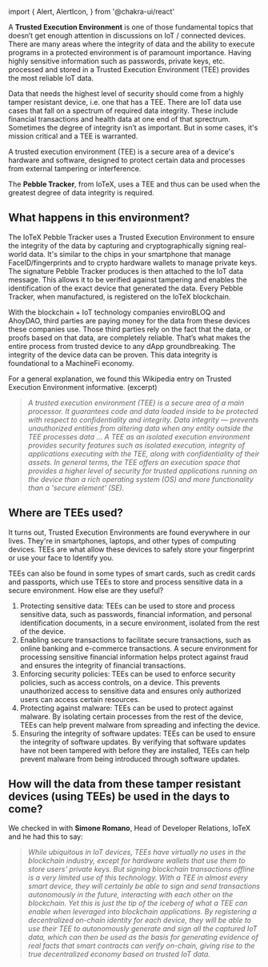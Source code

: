 import {
  Alert,
  AlertIcon,
} from '@chakra-ui/react'

A **Trusted Execution Environment** is one of those fundamental topics that doesn’t get enough attention in discussions on IoT / connected devices. There are many areas where the integrity of data and the ability to execute programs in a protected environment is of paramount importance. Having highly sensitive information such as passwords, private keys, etc. processed and stored in a Trusted Execution Environment (TEE) provides the most reliable IoT data. 

Data that needs the highest level of security should come from a highly tamper resistant device, i.e. one that has a TEE. There are IoT data use cases that fall on a spectrum of required data integrity. These include financial transactions and health data at one end of that sprectrum. Sometimes the degree of integrity isn’t as important. But in some cases, it's mission critical and a TEE is warranted.

<Alert status='info'>
    <AlertIcon />
   A trusted execution environment (TEE) is a secure area of a device's hardware and software, designed to protect certain data and processes from external tampering or interference.
</Alert>


The **Pebble Tracker**, from IoTeX, uses a TEE and thus can be used when the greatest degree of data integrity is required. 

## What happens in this environment?

The IoTeX Pebble Tracker uses a Trusted Execution Environment to ensure the integrity of the data by capturing and cryptographically signing real-world data. It's similar to the chips in your smartphone that manage FaceID/fingerprints and to crypto hardware wallets to manage private keys. The signature Pebble Tracker produces is then attached to the IoT data message. This allows it to be verified against tampering and enables the identification of the exact device that generated the data. Every Pebble Tracker, when manufactured, is registered on the IoTeX blockchain.

With the blockchain + IoT technology companies enviroBLOQ and AhoyDAO, third parties are paying money for the data from these devices these companies use. Those third parties rely on the fact that the data, or proofs based on that data, are completely reliable. That’s what makes the entire process from trusted device to any dApp groundbreaking. The integrity of the device data can be proven. This data integrity is foundational to a MachineFi economy.

For a general explanation, we found this Wikipedia entry on Trusted Execution Environment informative. (excerpt)

> *A trusted execution environment (TEE) is a secure area of a main processor. It guarantees code and data loaded inside to be protected with respect to confidentiality and integrity. Data integrity — prevents unauthorized entities from altering data when any entity outside the TEE processes data ... A TEE as an isolated execution environment provides security features such as isolated execution, integrity of applications executing with the TEE, along with confidentiality of their assets. In general terms, the TEE offers an execution space that provides a higher level of security for trusted applications running on the device than a rich operating system (OS) and more functionality than a 'secure element' (SE).*

## Where are TEEs used?

It turns out, Trusted Execution Environments are found everywhere in our lives. They're in smartphones, laptops, and other types of computing devices. TEEs are what allow these devices to safely store your fingerprint or use your face to Identify you.

TEEs can also be found in some types of smart cards, such as credit cards and passports, which use TEEs to store and process sensitive data in a secure environment. How else are they useful?

1. Protecting sensitive data: TEEs can be used to store and process sensitive data, such as passwords, financial information, and personal identification documents, in a secure environment, isolated from the rest of the device.
2. Enabling secure transactions to facilitate secure transactions, such as online banking and e-commerce transactions. A secure environment for processing sensitive financial information helps protect against fraud and ensures the integrity of financial transactions.
3. Enforcing security policies: TEEs can be used to enforce security policies, such as access controls, on a device. This prevents unauthorized access to sensitive data and ensures only authorized users can access certain resources.
4. Protecting against malware: TEEs can be used to protect against malware. By isolating certain processes from the rest of the device, TEEs can help prevent malware from spreading and infecting the device.
5. Ensuring the integrity of software updates: TEEs can be used to ensure the integrity of software updates. By verifying that software updates have not been tampered with before they are installed, TEEs can help prevent malware from being introduced through software updates.


## How will the data from these tamper resistant devices (using TEEs) be used in the days to come?

We checked in with **Simone Romano**, Head of Developer Relations, IoTeX and he had this to say: 

> *While ubiquitous in IoT devices, TEEs have virtually no uses in the blockchain industry, except for hardware wallets that use them to store users' private keys. But signing blockchain transactions offline is a very limited use of this technology. With a TEE in almost every smart device, they will certainly be able to sign and send transactions autonomously in the future, interacting with each other on the blockchain. Yet this is just the tip of the iceberg of what a TEE can enable when leveraged into blockchain applications. By registering a decentralized on-chain identity for each device, they will be able to use their TEE to autonomously generate and sign all the captured IoT data, which can then be used as the basis for generating evidence of real facts that smart contracts can verify on-chain, giving rise to the true decentralized economy based on trusted IoT data.*
